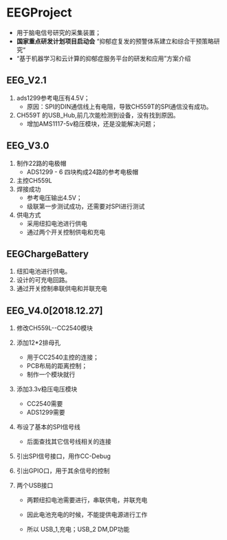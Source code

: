 # EEGProject

+ 用于脑电信号研究的采集装置；
+ **国家重点研发计划项目启动会** “抑郁症复发的预警体系建立和综合干预策略研究“
+ “基于机器学习和云计算的抑郁症服务平台的研发和应用”方案介绍

## EEG_V2.1
1. ads1299参考电压有4.5V；
    + 原因：SPI的DIN通信线上有电阻，导致CH559T的SPI通信没有成功。
2. CH559T 的USB_Hub,前几次能检测到设备，没有找到原因。
    + 增加AMS1117-5v稳压模块，还是没能解决问题；
## EEG_V3.0
1. 制作22路的电极帽
     + ADS1299 - 6 四块构成24路的参考电极帽
2. 主控CH559L
3. 焊接成功
    + 参考电压输出4.5V；
    + 级联第一步测试成功，还需要对SPI进行测试
4. 供电方式
    + 采用纽扣电池进行供电
    + 通过两个开关控制供电和充电
## EEGChargeBattery
1. 纽扣电池进行供电。
2. 设计的可充电回路。
3. 通过开关控制串联供电和并联充电

## EEG_V4.0[2018.12.27]

1. 修改CH559L--CC2540模块

2. 添加12*2排母孔
   + 用于CC2540主控的连接；
   + PCB布局的距离控制；
   + 制作一个模块就行

3. 添加3.3v稳压电压模块
   + CC2540需要
   + ADS1299需要

4. 布设了基本的SPI信号线

   + 后面查找其它信号线相关的连接

5. 引出SPI信号接口，用作CC-Debug

6. 引出GPIO口，用于其余信号的控制

7. 两个USB接口

   + 两颗纽扣电池需要进行，串联供电，并联充电

   + 因此电池充电的时候，不能提供电源进行工作
   + 所以 USB_1,充电；USB_2 DM,DP功能